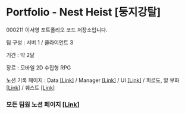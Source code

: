 # Portfolio - Nest Heist [둥지강탈]
000211 이서영 포트폴리오 코드 저장소입니다.

팀 구성 : 서버 1 / 클라이언트 3

기간 : 약 2달

장르 : 모바일 2D 수집형 RPG

노션 기록 페이지 : Data [[Link]](https://sandylee-00.notion.site/10de6068c74380ab921fe33e3807d0af?v=125e6068c7438098b558000c86d574e5) / Manager [[Link]](https://sandylee-00.notion.site/10de6068c74380ab921fe33e3807d0af?v=125e6068c74380b5a6f3000cdb52ebcb) / UI [[Link]](https://sandylee-00.notion.site/10de6068c74380ab921fe33e3807d0af?v=125e6068c7438056a8b9000c1735ccbb) / 피로도, 알 부화 [[Link]](https://sandylee-00.notion.site/10de6068c74380ab921fe33e3807d0af?v=125e6068c7438042a26d000ca8ce83a2) / 퀘스트 [[Link]](https://sandylee-00.notion.site/10de6068c74380ab921fe33e3807d0af?v=125e6068c74380af879c000cd4e4ee8b)

### 모든 팀원 노션 페이지 [[Link]](https://sandylee-00.notion.site/NestHeist-4055bb53e22c49968b1699a733b7f8f2?pvs=4)
